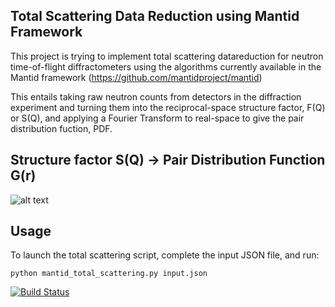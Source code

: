 Total Scattering Data Reduction using Mantid Framework
-----------------------------------------------------------

This project is trying to implement total scattering datareduction for neutron time-of-flight diffractometers using the algorithms currently available in the Mantid framework (https://github.com/mantidproject/mantid)


This entails taking raw neutron counts from detectors in the diffraction experiment and turning them into the reciprocal-space structure factor, F(Q) or S(Q), and applying a Fourier Transform to real-space to give the pair distribution fuction, PDF.


Structure factor S(Q) -> Pair Distribution Function G(r)
-----------------------------------------------------------
![alt text](https://raw.githubusercontent.com/marshallmcdonnell/mantid_total_scattering/master/images/sofq_to_gofr.png)



Usage
-------

To launch the total scattering script, complete the input JSON file, and run:

    python mantid_total_scattering.py input.json


[![Build Status](https://travis-ci.org/marshallmcdonnell/mantid_total_scattering.svg?branch=master)](https://travis-ci.org/marshallmcdonnell/mantid_total_scattering)

